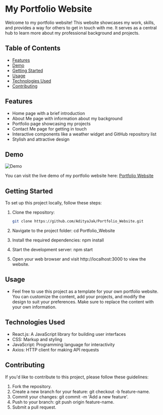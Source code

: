 # My Portfolio Website

Welcome to my portfolio website! This website showcases my work, skills, and provides a way for others to get in touch with me. It serves as a central hub to learn more about my professional background and projects.

## Table of Contents

- [Features](#features)
- [Demo](#demo)
- [Getting Started](#getting-started)
- [Usage](#usage)
- [Technologies Used](#technologies-used)
- [Contributing](#contributing)

## Features

- Home page with a brief introduction
- About Me page with information about my background
- Portfolio page showcasing my projects
- Contact Me page for getting in touch
- Interactive components like a weather widget and GitHub repository list
- Stylish and attractive design

## Demo

![Demo](public/demo.gif)

You can visit the live demo of my portfolio website here: [Portfolio Website](https://www.example.com)

## Getting Started

To set up this project locally, follow these steps:

1. Clone the repository:

   ```bash
   git clone https://github.com/AdityaJak/Portfolio_Website.git
   
2. Navigate to the project folder:
   cd Portfolio_Website

3. Install the required dependencies:
   npm install

4. Start the development server:
   npm start

5. Open your web browser and visit http://localhost:3000 to view the website.

## Usage

- Feel free to use this project as a template for your own portfolio website. You can customize the content, add your projects, and modify the design to suit your preferences. Make sure to replace the content with your own information.

## Technologies Used

- React.js: A JavaScript library for building user interfaces
- CSS: Markup and styling
- JavaScript: Programming language for interactivity
- Axios: HTTP client for making API requests

## Contributing

If you'd like to contribute to this project, please follow these guidelines:

1. Fork the repository.
2. Create a new branch for your feature: git checkout -b feature-name.
3. Commit your changes: git commit -m 'Add a new feature'.
4. Push to your branch: git push origin feature-name.
5. Submit a pull request.
